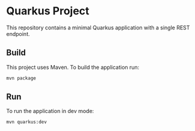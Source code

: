 # Quarkus Project

This repository contains a minimal Quarkus application with a single REST endpoint.

## Build

This project uses Maven. To build the application run:

```bash
mvn package
```

## Run

To run the application in dev mode:

```bash
mvn quarkus:dev
```
